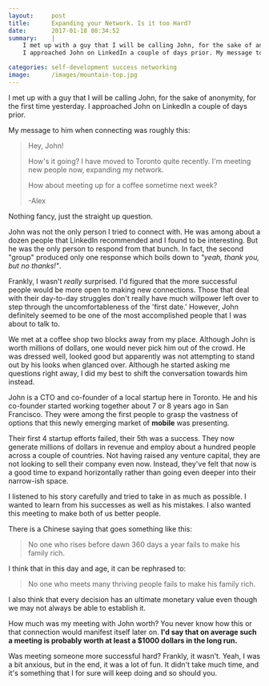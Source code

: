 ```yaml
---
layout:     post
title:      Expanding your Network. Is it too Hard?
date:       2017-01-18 08:34:52
summary:    |
    I met up with a guy that I will be calling John, for the sake of anonymity, for the first time yesterday.
    I approached John on LinkedIn a couple of days prior. My message to him when connecting was roughly this...

categories: self-development success networking
image:      /images/mountain-top.jpg
---
```


I met up with a guy that I will be calling John, for the sake of anonymity, for the first time yesterday.
I approached John on LinkedIn a couple of days prior.

My message to him when connecting was roughly this:

>
>Hey, John!
>
>How's it going?
>I have moved to Toronto quite recently. I'm meeting new people now, expanding my network.
>
>How about meeting up for a coffee sometime next week?
>
>-Alex

Nothing fancy, just the straight up question.

John was not the only person I tried to connect with.
He was among about a dozen people that LinkedIn recommended and I found to be interesting.
But he was the only person to respond from that bunch.
In fact, the second "group" produced only one response which boils down to *"yeah, thank you, but no thanks!"*.

Frankly, I wasn't *really* surprised.
I'd figured that the more successful people would be more open to making new connections.
Those that deal with their day-to-day struggles
don't really have much willpower left over to step through the uncomfortableness of the 'first date.'
However, John definitely seemed to be one of the most accomplished people that I was about to talk to.

We met at a coffee shop two blocks away from my place.
Although John is worth millions of dollars, one would never pick him out of the crowd.
He was dressed well, looked good but apparently was not attempting to stand out by his looks when glanced over.
Although he started asking me questions right away, I did my best to shift the conversation towards him instead.

John is a CTO and co-founder of a local startup here in Toronto.
He and his co-founder started working together about 7 or 8 years ago in San Francisco.
They were among the first people to grasp the vastness of options
that this newly emerging market of **mobile** was presenting.

Their first 4 startup efforts failed, their 5th was a success.
They now generate millions of dollars in revenue and employ about a hundred people across a couple of countries.
Not having raised any venture capital, they are not looking to sell their company even now.
Instead, they've felt that now is a good time to expand horizontally
rather than going even deeper into their narrow-ish space.

I listened to his story carefully and tried to take in as much as possible.
I wanted to learn from his successes as well as his mistakes.
I also wanted this meeting to make both of us better people.

There is a Chinese saying that goes something like this:

>No one who rises before dawn 360 days a year fails to make his family rich.

I think that in this day and age, it can be rephrased to:

>No one who meets many thriving people fails to make his family rich.

I also think that every decision has an ultimate monetary value even though we may not always be able to establish it.

How much was my meeting with John worth?
You never know how this or that connection would manifest itself later on.
**I'd say that on average such a meeting is probably worth at least a $1000 dollars in the long run.**

Was meeting someone more successful hard? Frankly, it wasn't.
Yeah, I was a bit anxious, but in the end, it was a lot of fun.
It didn't take much time, and it's something that I for sure will keep doing and so should you.
